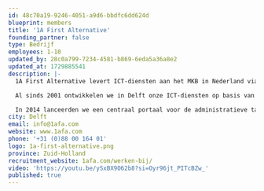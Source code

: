 ```yaml
---
id: 48c70a19-9246-4051-a9d6-bbdfc6dd624d
blueprint: members
title: '1A First Alternative'
founding_partner: false
type: Bedrijf
employees: 1-10
updated_by: 28c0a799-7234-4581-b869-6eda5a36a8e2
updated_at: 1729885541
description: |-
  1A First Alternative levert ICT-diensten aan het MKB in Nederland via een landelijk netwerk van gecertificeerde 1A-partners. Deze ICT-diensten zijn vooral gericht op bedrijven van 5-100 medewerkers.

  Al sinds 2001 ontwikkelen we in Delft onze ICT-diensten op basis van Linux en opensource en bieden deze aan voor een vaste lage prijs per maand. De 1A-diensten vormen een totaalconcept en verbinden kantoor, datacenter en clouddiensten. De focus ligt op klanttevredenheid, beveiliging en duurzaamheid. Dankzij modulariteit en standaardisatie kan flexibel omgegaan worden met groei en krimp.

  In 2014 lanceerden we een centraal portaal voor de administratieve taken genaamd My1A. Hiervoor kozen we het Laravel Framework en jaren later staan we nog steeds achter deze keuze. Inmiddels gebruiken we het Laravel Framework ook voor een aantal andere applicaties.
city: Delft
email: info@1afa.com
website: www.1afa.com
phone: '+31 (0)88 00 164 01'
logo: 1a-first-alternative.png
province: Zuid-Holland
recruitment_website: 1afa.com/werken-bij/
video: 'https://youtu.be/ySxBX9O62b8?si=Oyr96jt_PITcBZw_'
published: true
---
```

